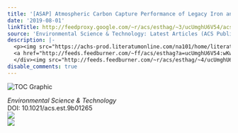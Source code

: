 ```yaml
---
title: '[ASAP] Atmospheric Carbon Capture Performance of Legacy Iron and Steel Waste'
date: '2019-08-01'
linkTitle: http://feedproxy.google.com/~r/acs/esthag/~3/ucUmghU6V54/acs.est.9b01265
source: 'Environmental Science & Technology: Latest Articles (ACS Publications)'
description: |-
  <p><img src="https://achs-prod.literatumonline.com/na101/home/literatum/publisher/achs/journals/content/esthag/0/esthag.ahead-of-print/acs.est.9b01265/20190801/images/medium/es-2019-01265t_0004.gif" alt="TOC Graphic"/></p><div><cite>Environmental Science & Technology</cite></div><div>DOI: 10.1021/acs.est.9b01265</div><div class="feedflare">
  <a href="http://feeds.feedburner.com/~ff/acs/esthag?a=ucUmghU6V54:wKwGaPCTCjs:yIl2AUoC8zA"><img src="http://feeds.feedburner.com/~ff/acs/esthag?d=yIl2AUoC8zA" border="0"></img></a>
  </div><img src="http://feeds.feedburner.com/~r/acs/esthag/~4/ucUmghU6V54" ...
disable_comments: true
---
```

<p><img src="https://achs-prod.literatumonline.com/na101/home/literatum/publisher/achs/journals/content/esthag/0/esthag.ahead-of-print/acs.est.9b01265/20190801/images/medium/es-2019-01265t_0004.gif" alt="TOC Graphic"/></p><div><cite>Environmental Science & Technology</cite></div><div>DOI: 10.1021/acs.est.9b01265</div><div class="feedflare">
<a href="http://feeds.feedburner.com/~ff/acs/esthag?a=ucUmghU6V54:wKwGaPCTCjs:yIl2AUoC8zA"><img src="http://feeds.feedburner.com/~ff/acs/esthag?d=yIl2AUoC8zA" border="0"></img></a>
</div><img src="http://feeds.feedburner.com/~r/acs/esthag/~4/ucUmghU6V54" ...